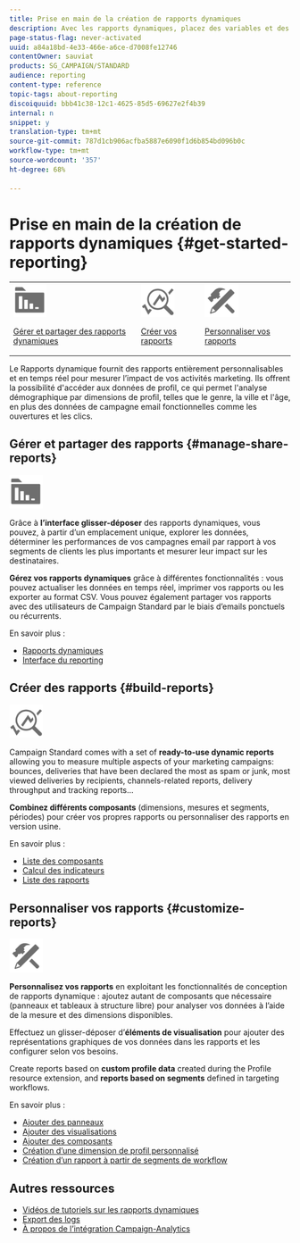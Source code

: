 ```yaml
---
title: Prise en main de la création de rapports dynamiques
description: Avec les rapports dynamiques, placez des variables et des dimensions dans votre environnement de forme libre et analysez les performances de vos campagnes.
page-status-flag: never-activated
uuid: a84a18bd-4e33-466e-a6ce-d7008fe12746
contentOwner: sauviat
products: SG_CAMPAIGN/STANDARD
audience: reporting
content-type: reference
topic-tags: about-reporting
discoiquuid: bbb41c38-12c1-4625-85d5-69627e2f4b39
internal: n
snippet: y
translation-type: tm+mt
source-git-commit: 787d1cb906acfba5887e6090f1d6b854bd096b0c
workflow-type: tm+mt
source-wordcount: '357'
ht-degree: 68%

---
```



# Prise en main de la création de rapports dynamiques {#get-started-reporting}

<table>
<tr>
<td><img src="assets/do-not-localize/icon_manage.svg" width="60px"><p><a href="#manage-share-reports">Gérer et partager des rapports dynamiques</a></p></td>
<td><img src="assets/do-not-localize/icon_build.svg" width="60px"><p><a href="#build-reports">Créer vos rapports</a></p></td>
<td><img src="assets/do-not-localize/icon_customize.svg" width="60px"><p><a href="#customize-reports">Personnaliser vos rapports</a></p></td></tr>
</table>

Le Rapports dynamique fournit des rapports entièrement personnalisables et en temps réel pour mesurer l’impact de vos activités marketing. Ils offrent la possibilité d&#39;accéder aux données de profil, ce qui permet l&#39;analyse démographique par dimensions de profil, telles que le genre, la ville et l&#39;âge, en plus des données de campagne email fonctionnelles comme les ouvertures et les clics.

## Gérer et partager des rapports {#manage-share-reports}

<img src="assets/do-not-localize/icon_manage.svg" width="60px">

Grâce à **l’interface glisser-déposer** des rapports dynamiques, vous pouvez, à partir d’un emplacement unique, explorer les données, déterminer les performances de vos campagnes email par rapport à vos segments de clients les plus importants et mesurer leur impact sur les destinataires.

**Gérez vos rapports dynamiques** grâce à différentes fonctionnalités : vous pouvez actualiser les données en temps réel, imprimer vos rapports ou les exporter au format CSV. Vous pouvez également partager vos rapports avec des utilisateurs de Campaign Standard par le biais d’emails ponctuels ou récurrents.

En savoir plus :

* [Rapports dynamiques](../../reporting/using/about-dynamic-reports.md)
* [Interface du reporting](../../reporting/using/reporting-interface.md)

## Créer des rapports {#build-reports}

<img src="assets/do-not-localize/icon_build.svg" width="60px">

Campaign Standard comes with a set of **ready-to-use dynamic reports** allowing you to measure multiple aspects of your marketing campaigns: bounces, deliveries that have been declared the most as spam or junk, most viewed deliveries by recipients, channels-related reports, delivery throughput  and tracking reports...

**Combinez différents composants** (dimensions, mesures et segments, périodes) pour créer vos propres rapports ou personnaliser des rapports en version usine.

En savoir plus :

* [Liste des composants](../../reporting/using/list-of-components-.md)
* [Calcul des indicateurs](../../reporting/using/indicator-calculation.md)
* [Liste des rapports](../../reporting/using/defining-the-report-period.md)

## Personnaliser vos rapports {#customize-reports}

<img src="assets/do-not-localize/icon_customize.svg" width="60px">

**Personnalisez vos rapports** en exploitant les fonctionnalités de conception de rapports dynamique : ajoutez autant de composants que nécessaire (panneaux et tableaux à structure libre) pour analyser vos données à l’aide de la mesure et des dimensions disponibles.

Effectuez un glisser-déposer d’**éléments de visualisation** pour ajouter des représentations graphiques de vos données dans les rapports et les configurer selon vos besoins.

Create reports based on **custom profile data** created during the Profile resource extension, and **reports based on segments** defined in targeting workflows.

En savoir plus :

* [Ajouter des panneaux](../../reporting/using/adding-panels.md)
* [Ajouter des visualisations](../../reporting/using/adding-visualizations.md)
* [Ajouter des composants](../../reporting/using/adding-components.md)
* [Création d’une dimension de profil personnalisé](../../reporting/using/creating-a-custom-profile-dimension.md)
* [Création d’un rapport à partir de segments de workflow](../../reporting/using/creating-a-report-workflow-segment.md)

## Autres ressources

* [Vidéos de tutoriels sur les rapports dynamiques](https://docs.adobe.com/content/help/fr-FR/campaign-standard-learn/tutorials/reporting/exploring-reports.html)
* [Export des logs](../../automating/using/exporting-logs.md)
* [À propos de l’intégration Campaign-Analytics](../../integrating/using/about-campaign-analytics-integration.md)